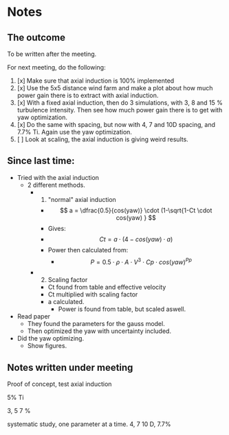 # Notes

## The outcome
To be written after the meeting.

For next meeting, do the following:
1) [x] Make sure that axial induction is 100% implemented
2) [x] Use the 5x5 distance wind farm and make a plot about how much power gain there is to extract with axial induction.
3) [x] With a fixed axial induction, then do 3 simulations, with 3, 8 and 15 % turbulence intensity. Then see how much power gain there is to get with yaw optimization.
4) [x] Do the same with spacing, but now with 4, 7 and 10D spacing, and 7.7% Ti. Again use the yaw optimization.
5) [ ] Look at scaling, the axial induction is giving weird results.


## Since last time:
- Tried with the axial induction
	- 2 different methods.
		- 1) "normal" axial induction
			- $$ a = \dfrac{0.5}{cos(yaw)} \cdot (1-\sqrt{1-Ct \cdot cos(yaw) } $$
			- Gives:
			- $$ Ct = a \cdot (4-cos(yaw)\cdot a) $$ 
			- Power then calculated from:
				- $$P = 0.5 \cdot 
 \rho \cdot A \cdot V^3 \cdot Cp \cdot cos(yaw)^{Pp}
 $$
		- 2) Scaling factor
			- Ct found from table and effective velocity
			- Ct multiplied with scaling factor
			- a calculated.
				- Power is found from table, but scaled aswell.
- Read paper
	- They found the parameters for the gauss model.
	- Then optimized the yaw with uncertainty included.
- Did the yaw optimizing.
	- Show figures.


## Notes written under meeting
Proof of concept, test axial induction

5% Ti 

3, 5 7 %

systematic study, one parameter at a time. 
4, 7 10 D, 7.7%


